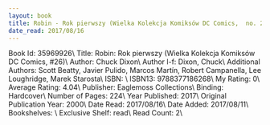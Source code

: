 ```yaml
---
layout: book
title: Robin - Rok pierwszy (Wielka Kolekcja Komiksów DC Comics,  no. 26)
date_read: 2017/08/16
---
```


Book Id: 35969926\ 
Title: Robin: Rok pierwszy (Wielka Kolekcja Komiksów DC Comics, #26)\ 
Author: Chuck Dixon\ 
Author l-f: Dixon, Chuck\ 
Additional Authors: Scott Beatty, Javier Pulido, Marcos Martín, Robert Campanella, Lee Loughridge, Marek Starosta\ 
ISBN: \ 
ISBN13: 9788377186268\ 
My Rating: 0\ 
Average Rating: 4.04\ 
Publisher: Eaglemoss Collections\ 
Binding: Hardcover\ 
Number of Pages: 224\ 
Year Published: 2017\ 
Original Publication Year: 2000\ 
Date Read: 2017/08/16\ 
Date Added: 2017/08/11\ 
Bookshelves: \ 
Exclusive Shelf: read\ 
Read Count: 2\ 

